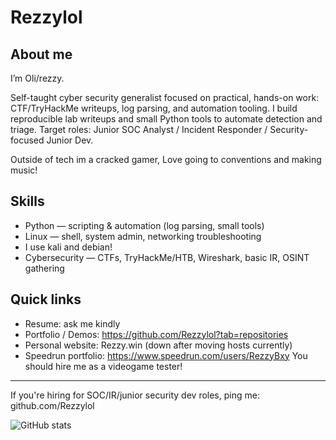 # Rezzylol
## About me

I’m Oli/rezzy.

Self-taught cyber security generalist focused on practical, hands-on work: CTF/TryHackMe writeups, log parsing, and automation tooling. I build reproducible lab writeups and small Python tools to automate detection and triage. Target roles: Junior SOC Analyst / Incident Responder / Security-focused Junior Dev.


Outside of tech im a cracked gamer, Love going to conventions and making music!

## Skills
- Python — scripting & automation (log parsing, small tools)
- Linux — shell, system admin, networking troubleshooting
- I use kali and debian!
- Cybersecurity — CTFs, TryHackMe/HTB, Wireshark, basic IR, OSINT gathering

## Quick links
- Resume: ask me kindly
- Portfolio / Demos: https://github.com/Rezzylol?tab=repositories
- Personal website: Rezzy.win (down after moving hosts currently)
- Speedrun portfolio: https://www.speedrun.com/users/RezzyBxy You should hire me as a videogame tester!


---
If you're hiring for SOC/IR/junior security dev roles, ping me: github.com/Rezzylol

![GitHub stats](https://github-readme-stats.vercel.app/api?username=Rezzylol&show_icons=true&theme=radical)
